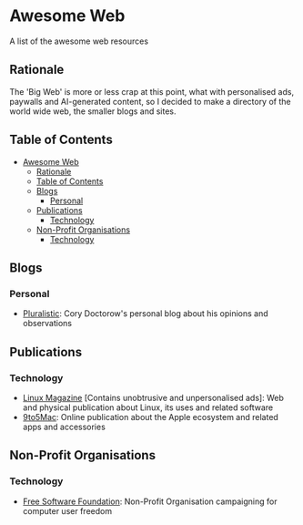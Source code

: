 # Awesome Web

A list of the awesome web resources

## Rationale

The 'Big Web' is more or less crap at this point, what with personalised ads, paywalls and AI-generated content,
so I decided to make a directory of the world wide web, the smaller blogs and sites.

## Table of Contents

- [Awesome Web](#awesome-web)
  - [Rationale](#rationale)
  - [Table of Contents](#table-of-contents)
  - [Blogs](#blogs)
    - [Personal](#personal)
  - [Publications](#publications)
    - [Technology](#technology)
  - [Non-Profit Organisations](#non-profit-organisations)
    - [Technology](#technology-1)

## Blogs

### Personal

- [Pluralistic](http://pluralistic.net):
  Cory Doctorow's personal blog about his opinions and observations

## Publications

### Technology

- [Linux Magazine](http://www.linux-magazine.com)
  \[Contains unobtrusive and unpersonalised ads\]:
  Web and physical publication about Linux, its uses and related software
- [9to5Mac](http://9to5mac.com):
  Online publication about the Apple ecosystem and related apps and accessories

## Non-Profit Organisations

### Technology

- [Free Software Foundation](http://www.fsf.org):
  Non-Profit Organisation campaigning for computer user freedom